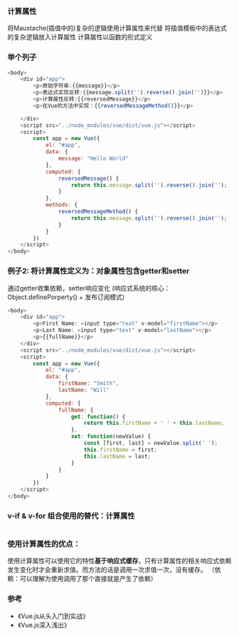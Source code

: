 ### 计算属性
将Maustache(插值中的)复杂的逻辑使用计算属性来代替
将插值模板中的表达式的复杂逻辑放入计算属性
计算属性以函数的形式定义
### 举个列子
```js
<body>
    <div id="app">
        <p>原始字符串:{{message}}</p>
        <p>表达式实现反转:{{message.split('').reverse().join('')}}</p>
        <p>计算属性反转:{{reversedMessage}}</p>
        <p>在Vue的方法中实现：{{reversedMessageMethod()}}</p>

    </div>
    <script src="../node_modules/vue/dist/vue.js"></script>
    <script>
        const app = new Vue({
            el: "#app",
            data: {
                message: "Hello World"
            },
            computed: {
                reversedMessage() {
                    return this.message.split('').reverse().join('');
                }
            },
            methods: {
                reversedMessageMethod() {
                    return this.message.split('').reverse().join('');
                }
            }
        })
    </script>
</body>
```

### 例子2: 将计算属性定义为：对象属性包含getter和setter
通过getter收集依赖，setter响应变化 (响应式系统的核心：Object.definePorperty() + 发布订阅模式)
```js
<body>
    <div id="app">
        <p>First Name: <input type="text" v-model="firstName"></p>
        <p>Last Name: <input type="text" v-model="lastName"></p>
        <p>{{fullName}}</p>
    </div>
    <script src="../node_modules/vue/dist/vue.js"></script>
    <script>
        const app = new Vue({
            el: "#app",
            data: {
                firstName: "Smith",
                lastName: "Will"
            },
            computed: {
                fullName: {
                    get: function() {
                        return this.firstName + ' ' + this.lastName;
                    },
                    set: function(newValue) {
                        const [first, last] = newValue.split(' ');
                        this.firstName = first;
                        this.lastName = last;
                    }
                }
            }
        })
    </script>
</body>
```
### v-if & v-for 组合使用的替代：计算属性
```js
```
### 使用计算属性的优点：
使用计算属性可以使用它的特性**基于响应式缓存**，只有计算属性的相关响应式依赖发生变化时才会重新求值。而方法的话是调用一次求值一次，没有缓存。
（依赖：可以理解为使用调用了那个直接就是产生了依赖）
### 参考
- 《Vue.js从头入门到实战》
- 《Vue.js深入浅出》